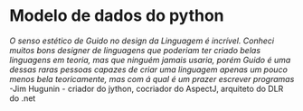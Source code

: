 # Modelo de dados do python

*O senso estético de Guido no design da Linguagem é incrível. Conheci muitos bons
designer de linguagens que poderiam ter criado belas linguagens em teoria, mas que
ninguém jamais usaria, porém Guido é uma dessas raras pessoas capazes de criar uma linguagem apenas um pouco menos bela teoricamente, mas com á qual é um prazer escrever programas*
-Jim Hugunin - criador do jython, cocriador do AspectJ, arquiteto do DLR do .net
